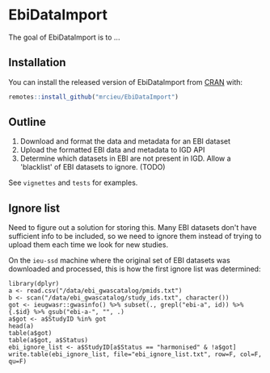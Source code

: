 
# EbiDataImport

<!-- badges: start -->
<!-- badges: end -->

The goal of EbiDataImport is to ...

## Installation

You can install the released version of EbiDataImport from [CRAN](https://CRAN.R-project.org) with:

``` r
remotes::install_github("mrcieu/EbiDataImport")
```


## Outline

1. Download and format the data and metadata for an EBI dataset
2. Upload the formatted EBI data and metadata to IGD API
3. Determine which datasets in EBI are not present in IGD. Allow a 'blacklist' of EBI datasets to ignore. (TODO)

See `vignettes` and `tests` for examples.








## Ignore list

Need to figure out a solution for storing this. Many EBI datasets don't have sufficient info to be included, so we need to ignore them instead of trying to upload them each time we look for new studies.

On the `ieu-ssd` machine where the original set of EBI datasets was downloaded and processed, this is how the first ignore list was determined:

```
library(dplyr)
a <- read.csv("/data/ebi_gwascatalog/pmids.txt")
b <- scan("/data/ebi_gwascatalog/study_ids.txt", character())
got <- ieugwasr::gwasinfo() %>% subset(., grepl("ebi-a", id)) %>% {.$id} %>% gsub("ebi-a-", "", .)
a$got <- a$StudyID %in% got
head(a)
table(a$got)
table(a$got, a$Status)
ebi_ignore_list <- a$StudyID[a$Status == "harmonised" & !a$got]
write.table(ebi_ignore_list, file="ebi_ignore_list.txt", row=F, col=F, qu=F)
```

